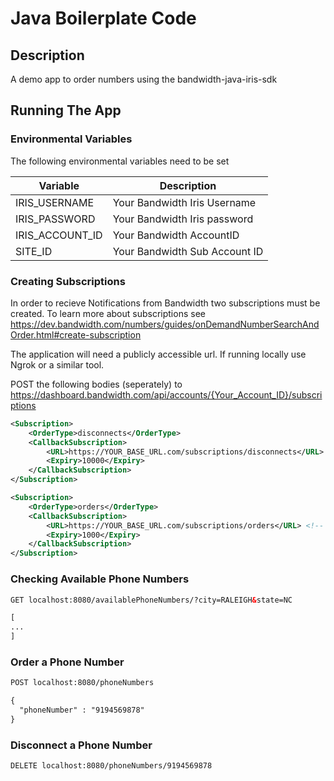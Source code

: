 # Java Boilerplate Code

## Description
A demo app to order numbers using the bandwidth-java-iris-sdk

## Running The App

### Environmental Variables
The following environmental variables need to be set

| Variable | Description |
|--|--|
| IRIS_USERNAME | Your Bandwidth Iris Username |
| IRIS_PASSWORD | Your Bandwidth Iris password |
| IRIS_ACCOUNT_ID | Your Bandwidth AccountID |
| SITE_ID | Your Bandwidth Sub Account ID |

### Creating Subscriptions

In order to recieve Notifications from Bandwidth two subscriptions must be created.
To learn more about subscriptions see https://dev.bandwidth.com/numbers/guides/onDemandNumberSearchAndOrder.html#create-subscription

The application will need a publicly accessible url.  If running locally use Ngrok or a similar tool.

POST the following bodies (seperately) to https://dashboard.bandwidth.com/api/accounts/{Your_Account_ID}/subscriptions

```xml
<Subscription>
    <OrderType>disconnects</OrderType>
    <CallbackSubscription>
        <URL>https://YOUR_BASE_URL.com/subscriptions/disconnects</URL> <!-- Change the base url -->
        <Expiry>10000</Expiry>
    </CallbackSubscription>
</Subscription>
```

```xml
<Subscription>
    <OrderType>orders</OrderType>
    <CallbackSubscription>
        <URL>https://YOUR_BASE_URL.com/subscriptions/orders</URL> <!-- Change the base url -->
        <Expiry>1000</Expiry>
    </CallbackSubscription>
</Subscription>
```

### Checking Available Phone Numbers

```html
GET localhost:8080/availablePhoneNumbers/?city=RALEIGH&state=NC

[ 
...
]
```

### Order a Phone Number 

```html
POST localhost:8080/phoneNumbers

{
  "phoneNumber" : "9194569878"
}
```

### Disconnect a Phone Number 

```html
DELETE localhost:8080/phoneNumbers/9194569878
```
